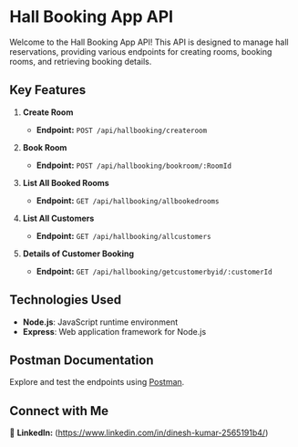 #  Hall Booking App API

Welcome to the Hall Booking App API! This API is designed to manage hall reservations, providing various endpoints for creating rooms, booking rooms, and retrieving booking details.

##  Key Features

1. **Create Room**
   - **Endpoint:** `POST /api/hallbooking/createroom`

2. **Book Room**
   - **Endpoint:** `POST /api/hallbooking/bookroom/:RoomId`

3. **List All Booked Rooms**
   - **Endpoint:** `GET /api/hallbooking/allbookedrooms`

4. **List All Customers**
   - **Endpoint:** `GET /api/hallbooking/allcustomers`

5. **Details of Customer Booking**
   - **Endpoint:** `GET /api/hallbooking/getcustomerbyid/:customerId`

## Technologies Used

- **Node.js**: JavaScript runtime environment
- **Express**: Web application framework for Node.js

## Postman Documentation

Explore and test the endpoints using [Postman](https://documenter.getpostman.com/view/37039136/2sA3s7i8my#intro).

##  Connect with Me

💼 **LinkedIn:** (https://www.linkedin.com/in/dinesh-kumar-2565191b4/)